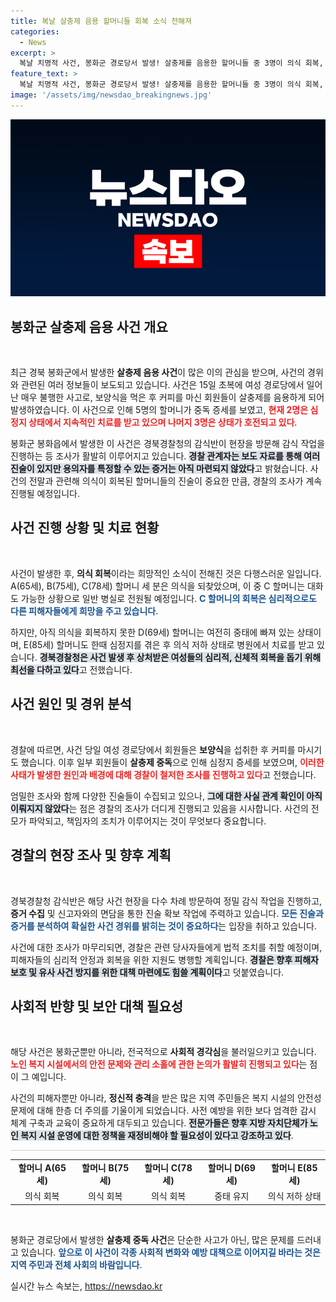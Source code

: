 ```yaml
---
title: 복날 살충제 음용 할머니들 회복 소식 전해져
categories:
  - News
excerpt: >
  복날 치명적 사건, 봉화군 경로당서 발생! 살충제를 음용한 할머니들 중 3명이 의식 회복, 그러나 중태인 할머니도 여전히 존재. 경찰, 진술 검토 중. 과연 진실의 뒤편에는 무엇이? 클릭해 확인하세요!
feature_text: >
  복날 치명적 사건, 봉화군 경로당서 발생! 살충제를 음용한 할머니들 중 3명이 의식 회복, 그러나 중태인 할머니도 여전히 존재. 경찰, 진술 검토 중. 과연 진실의 뒤편에는 무엇이? 클릭해 확인하세요!
image: '/assets/img/newsdao_breakingnews.jpg'
---
```


<p><img src="/assets/img/newsdao_breakingnews.jpg" alt="pcversion 속보" /></p>

<h2 data-ke-size="size26">봉화군 살충제 음용 사건 개요</h2>

<p data-ke-size="size16">&nbsp;</p>

<p data-ke-size="size16">최근 경북 봉화군에서 발생한 <b>살충제 음용 사건</b>이 많은 이의 관심을 받으며, 사건의 경위와 관련된 여러 정보들이 보도되고 있습니다. 사건은 15일 초복에 여성 경로당에서 일어난 매우 불행한 사고로, 보양식을 먹은 후 커피를 마신 회원들이 살충제를 음용하게 되어 발생하였습니다. 이 사건으로 인해 5명의 할머니가 중독 증세를 보였고, <b><span style="color: #ee2323;">현재 2명은 심정지 상태에서 지속적인 치료를 받고 있으며 나머지 3명은 상태가 호전되고 있다</span></b>.</p>

<p data-ke-size="size16">봉화군 봉화읍에서 발생한 이 사건은 경북경찰청의 감식반이 현장을 방문해 감식 작업을 진행하는 등 조사가 활발히 이루어지고 있습니다. <b><span style="background-color: #21538527;">경찰 관계자는 보도 자료를 통해 여러 진술이 있지만 용의자를 특정할 수 있는 증거는 아직 마련되지 않았다</span></b>고 밝혔습니다. 사건의 전말과 관련해 의식이 회복된 할머니들의 진술이 중요한 만큼, 경찰의 조사가 계속 진행될 예정입니다.</p>

<h2 data-ke-size="size26">사건 진행 상황 및 치료 현황</h2>

<p data-ke-size="size16">&nbsp;</p>

<p data-ke-size="size16">사건이 발생한 후, <b>의식 회복</b>이라는 희망적인 소식이 전해진 것은 다행스러운 일입니다. A(65세), B(75세), C(78세) 할머니 세 분은 의식을 되찾았으며, 이 중 C 할머니는 대화도 가능한 상황으로 일반 병실로 전원될 예정입니다. <b><span style="color: #1a5490;">C 할머니의 회복은 심리적으로도 다른 피해자들에게 희망을 주고 있습니다</span></b>.</p>

<p data-ke-size="size16">하지만, 아직 의식을 회복하지 못한 D(69세) 할머니는 여전히 중태에 빠져 있는 상태이며, E(85세) 할머니도 한때 심정지를 겪은 후 의식 저하 상태로 병원에서 치료를 받고 있습니다. <b><span style="background-color: #21538527;">경북경찰청은 사건 발생 후 상처받은 여성들의 심리적, 신체적 회복을 돕기 위해 최선을 다하고 있다</span></b>고 전했습니다.</p>

<h2 data-ke-size="size26">사건 원인 및 경위 분석</h2>

<p data-ke-size="size16">&nbsp;</p>

<p data-ke-size="size16">경찰에 따르면, 사건 당일 여성 경로당에서 회원들은 <b>보양식</b>을 섭취한 후 커피를 마시기도 했습니다. 이후 일부 회원들이 <b>살충제 중독</b>으로 인해 심정지 증세를 보였으며, <b><span style="color: #ee2323;">이러한 사태가 발생한 원인과 배경에 대해 경찰이 철저한 조사를 진행하고 있다</span></b>고 전했습니다.</p>

<p data-ke-size="size16">엄밀한 조사와 함께 다양한 진술들이 수집되고 있으나, <b><span style="background-color: #21538527;">그에 대한 사실 관계 확인이 아직 이뤄지지 않았다</span></b>는 점은 경찰의 조사가 더디게 진행되고 있음을 시사합니다. 사건의 전모가 파악되고, 책임자의 조치가 이루어지는 것이 무엇보다 중요합니다.</p>

<h2 data-ke-size="size26">경찰의 현장 조사 및 향후 계획</h2>

<p data-ke-size="size16">&nbsp;</p>

<p data-ke-size="size16">경북경찰청 감식반은 해당 사건 현장을 다수 차례 방문하여 정밀 감식 작업을 진행하고, <b>증거 수집</b> 및 신고자와의 면담을 통한 진술 확보 작업에 주력하고 있습니다. <b><span style="color: #1a5490;">모든 진술과 증거를 분석하여 확실한 사건 경위를 밝히는 것이 중요하다</span></b>는 입장을 취하고 있습니다.</p>

<p data-ke-size="size16">사건에 대한 조사가 마무리되면, 경찰은 관련 당사자들에게 법적 조치를 취할 예정이며, 피해자들의 심리적 안정과 회복을 위한 지원도 병행할 계획입니다. <b><span style="background-color: #21538527;">경찰은 향후 피해자 보호 및 유사 사건 방지를 위한 대책 마련에도 힘쓸 계획이다</span></b>고 덧붙였습니다.</p>

<h2 data-ke-size="size26">사회적 반향 및 보안 대책 필요성</h2>

<p data-ke-size="size16">&nbsp;</p>

<p data-ke-size="size16">해당 사건은 봉화군뿐만 아니라, 전국적으로 <b>사회적 경각심</b>을 불러일으키고 있습니다. <b><span style="color: #ee2323;">노인 복지 시설에서의 안전 문제와 관리 소홀에 관한 논의가 활발히 진행되고 있다</span></b>는 점이 그 예입니다.</p>

<p data-ke-size="size16">사건의 피해자뿐만 아니라, <b>정신적 충격</b>을 받은 많은 지역 주민들은 복지 시설의 안전성 문제에 대해 한층 더 주의를 기울이게 되었습니다. 사전 예방을 위한 보다 엄격한 감시 체계 구축과 교육이 중요하게 대두되고 있습니다. <b><span style="background-color: #21538527;">전문가들은 향후 지방 자치단체가 노인 복지 시설 운영에 대한 정책을 재정비해야 할 필요성이 있다고 강조하고 있다</span></b>.</p>

<hr style="height: 1px; border: none; background: #ccc;"/>

<table style="width: 100%; border-collapse: collapse;">
<tbody>
<tr>
<td style="text-align: center; height: 17px;"><b>할머니 A(65세)</b></td>
<td style="text-align: center; height: 17px;"><b>할머니 B(75세)</b></td>
<td style="text-align: center; height: 17px;"><b>할머니 C(78세)</b></td>
<td style="text-align: center; height: 17px;"><b>할머니 D(69세)</b></td>
<td style="text-align: center; height: 17px;"><b>할머니 E(85세)</b></td>
</tr>
<tr>
<td style="text-align: center; height: 17px;">의식 회복</td>
<td style="text-align: center; height: 17px;">의식 회복</td>
<td style="text-align: center; height: 17px;">의식 회복</td>
<td style="text-align: center; height: 17px;">중태 유지</td>
<td style="text-align: center; height: 17px;">의식 저하 상태</td>
</tr>
</tbody>
</table>

<p data-ke-size="size16">&nbsp;</p>

<p data-ke-size="size16">봉화군 경로당에서 발생한 <b>살충제 중독 사건</b>은 단순한 사고가 아닌, 많은 문제를 드러내고 있습니다. <b><span style="color: #1a5490;">앞으로 이 사건이 각종 사회적 변화와 예방 대책으로 이어지길 바라는 것은 지역 주민과 전체 사회의 바람입니다</span></b>.</p>
실시간 뉴스 속보는, <a href="https://newsdao.kr" rel="dofollow">https://newsdao.kr</a>



